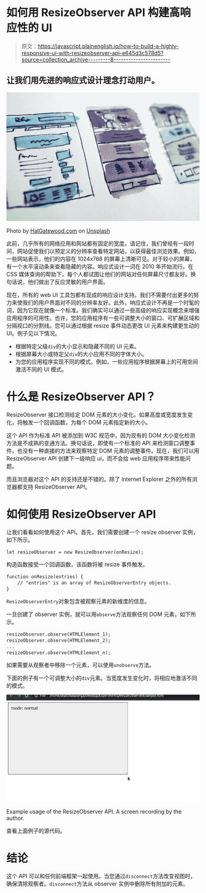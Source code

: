 # 如何用 ResizeObserver API 构建高响应性的 UI

> 原文：<https://javascript.plainenglish.io/how-to-build-a-highly-responsive-ui-with-resizeobserver-api-e645d3c578d5?source=collection_archive---------8----------------------->

## 让我们用先进的响应式设计理念打动用户。

![](img/3054cac5048d3564db7554586fb04555.png)

Photo by [HalGatewood.com](https://unsplash.com/@halacious?utm_source=unsplash&utm_medium=referral&utm_content=creditCopyText) on [Unsplash](/s/photos/web?utm_source=unsplash&utm_medium=referral&utm_content=creditCopyText)

此前，几乎所有的网络应用和网站都有固定的宽度。请记住，我们曾经有一段时间，网站促使我们以预定义的分辨率查看特定网站，以获得最佳浏览效果。例如，一些网站表示，他们的内容在 1024x768 的屏幕上清晰可见。对于较小的屏幕，有一个水平滚动条来查看隐藏的内容。响应式设计一词在 2010 年开始流行。在 CSS 媒体查询的帮助下，每个人都试图让他们的网站对任何屏幕尺寸都友好。换句话说，他们做出了反应灵敏的用户界面。

现在，所有的 web UI 工具包都有现成的响应设计支持。我们不需要付出更多的努力来使我们的用户界面对不同的分辨率友好。此外，响应式设计不再是一个时髦的词，因为它现在就像一个标准。我们确实可以通过一些高级的响应实现概念来增强应用程序的可用性。也许，您的应用程序有一些可调整大小的窗口、可扩展区域和分隔视口的分割线。您可以通过根据 resize 事件动态更改 UI 元素来构建更生动的 UI。例子见以下情况。

*   根据特定父级`div`的大小显示和隐藏不同的 UI 元素。
*   根据屏幕大小或特定父`div`的大小应用不同的字体大小。
*   为您的应用程序实现不同的模式。例如，一些应用程序根据屏幕上的可用空间激活不同的 UI 模式。

# 什么是 ResizeObserver API？

ResizeObserver 接口检测给定 DOM 元素的大小变化。如果高度或宽度发生变化，将触发一个回调函数，为每个 DOM 元素指定新的大小。

这个 API 作为标准 API 被添加到 W3C 规范中，因为现有的 DOM 大小变化检测方法是不成熟的变通方法。换句话说，即使有一个标准的 API 来检测窗口调整事件，也没有一种直接的方法来观察特定 DOM 元素的调整事件。现在，我们可以用 ResizeObserver API 创建下一级响应 ui，而不会给 web 应用程序带来性能问题。

而且浏览器对这个 API 的支持还是不错的。除了 Internet Explorer 之外的所有浏览器都支持 ResizeObserver API。

# 如何使用 ResizeObserver API

让我们看看如何使用这个 API。首先，我们需要创建一个 resize observer 实例，如下所示。

```
let resizeObserver = new ResizeObserver(onResize);
```

构造函数接受一个回调函数，该函数将被 resize 事件触发。

```
function onResize(entries) {
    // "entries" is an array of ResizeObserverEntry objects.
}
```

`ResizeObserverEntry`对象包含被观察元素的新维度的信息。

一旦创建了 observer 实例，就可以用`observe`方法观察任何 DOM 元素，如下所示。

```
resizeObserver.observe(HTMLElement_1);
resizeObserver.observe(HTMLElement_2);
...
resizeObserver.observe(HTMLElement_n);
```

如果需要从观察者中移除一个元素，可以使用`unobserve`方法。

下面的例子有一个可调整大小的`div`元素。当宽度发生变化时，将相应地激活不同的模式。

![](img/10e30f3af4fcb789e9dbf0da448236b1.png)

Example usage of the ResizeObserver API. A screen recording by the author.

查看上面例子的源代码。

# 结论

这个 API 可以和任何前端框架一起使用。当您通过`disconnect`方法改变视图时，确保清除观察者。`disconnect`方法从 observer 实例中删除所有附加的元素。
